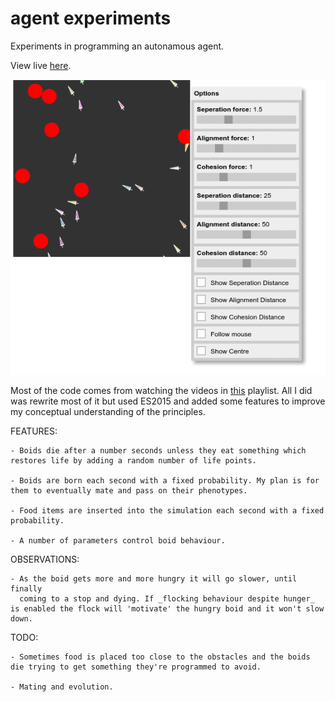 # agent experiments
Experiments in programming an autonamous agent.

View live [here](https://plasticruler.github.io/agents/).

![alt tag](https://raw.githubusercontent.com/plasticruler/agents/master/agents.gif)

Most of the code comes from watching the videos in [this](https://www.youtube.com/playlist?list=PLRqwX-V7Uu6YHt0dtyf4uiw8tKOxQLvlW) playlist. All I did was rewrite most of it but used ES2015 and added some features to improve my conceptual understanding of the principles.

 
FEATURES:

    - Boids die after a number seconds unless they eat something which restores life by adding a random number of life points.

    - Boids are born each second with a fixed probability. My plan is for them to eventually mate and pass on their phenotypes.

    - Food items are inserted into the simulation each second with a fixed probability.

    - A number of parameters control boid behaviour.

 OBSERVATIONS:

    - As the boid gets more and more hungry it will go slower, until finally
      coming to a stop and dying. If _flocking behaviour despite hunger_ is enabled the flock will 'motivate' the hungry boid and it won't slow down.
      
 TODO:

    - Sometimes food is placed too close to the obstacles and the boids die trying to get something they're programmed to avoid.

    - Mating and evolution.
